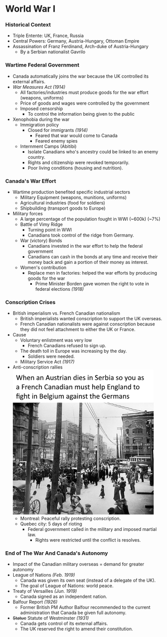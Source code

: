 # World War I

### Historical Context

* Triple Entente: UK, France, Russia
* Central Powers: Germany, Austria-Hungary, Ottoman Empire
* Assassination of Franz Ferdinand, Arch-duke of Austria-Hungary
  * By a Serbian nationalist Gavrilo

### Wartime Federal Government

* Canada automatically joins the war because the UK controlled its external affairs.
* *War Measures Act* *(1914)*
  * All factories/industries must produce goods for the war effort (weapons, uniforms)
  * Price of goods and wages were controlled by the government
  * Imposed censorship
    * To control the information being given to the public
* Xenophobia during the war
  * Immigration policy
    * Closed for immigrants *(1914)*
      * Feared that war would come to Canada
      * Feared enemy spies
  * Internment Camps (Abitibi)
    * Isolate Canadians who's ancestry could be linked to an enemy country.
    * Rights and citizenship were revoked temporarily.
    * Poor living conditions (housing and nutrition).

### Canada's War Effort

* Wartime production benefited specific industrial sectors
  * Military Equipment (weapons, munitions, uniforms)
  * Agricultural industries (food for soldiers)
  * Shipbuilding (transport goods to Europe)
* Military forces
  * A large percentage of the population fought in WWI (~600k) (~7%)
  * Battle of Vimy Ridge
    * Turning point in WWI
    * Canadians took control of the ridge from Germany.
  * War (victory) Bonds
    * Canadians invested in the war effort to help the federal government
    * Canadians can cash in the bonds at any time and receive their money back and gain a portion of their money as interest.
  * Women's contribution
    * Replace men in factories: helped the war efforts by producing goods for the war
      * Prime Minister Borden gave women the right to vote in federal elections *(1918)*

### Conscription Crises

* British imperialism vs. French Canadian nationalism
  * British imperialists wanted conscription to support the UK overseas.
  * French Canadian nationalists were against conscription because they did not feel attachment to either the UK or France.
* Cause
  * Voluntary enlistment was very low
    * French Canadians refused to sign up.
  * The death toll in Europe was increasing by the day.
    * Soldiers were needed.
  * Military Service Act *(1917)*
* Anti-conscription rallies
  <img src="./img/m1.png" alt="Anti-conscription Parade!" style="zoom: 75%;" />
  * Montreal: Peaceful rally protesting conscription.
  * Quebec city: 5 days of rioting
    * Federal government called in the military and imposed martial law.
      * Rights were restricted until the conflict is resolves.

### End of The War And Canada's Autonomy

* Impact of the Canadian military overseas = demand for greater autonomy
* League of Nations *(Feb. 1919)*
  * Canada was given its own seat (instead of a delegate of the UK).
  * The goal of League of Nations: world peace.
* Treaty of Versailles *(Jun. 1919)*
  * Canada signed as an independent nation.
* Balfour Report *(1926)*
  * Former British PM Author Balfour recommended to the current administration that Canada be given full autonomy.
* ~~Statue~~ Statute of Westminster *(1931)*
  * Canada gets control of its external affairs.
  * The UK reserved the right to amend their constitution.

